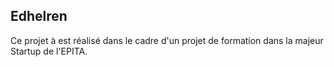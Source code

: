 ## Edhelren
Ce projet à est réalisé dans le cadre d'un projet de formation dans la majeur Startup de l'EPITA.